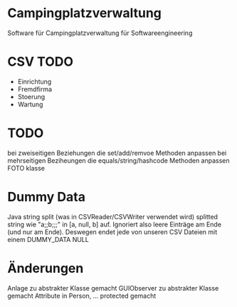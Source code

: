 # Campingplatzverwaltung

Software für Campingplatzverwaltung für Softwareengineering

# CSV TODO

- Einrichtung
- Fremdfirma
- Stoerung
- Wartung

# TODO

bei zweiseitigen Beziehungen die set/add/remvoe Methoden anpassen
bei mehrseitigen Beziheungen die equals/string/hashcode Methoden anpassen
FOTO klasse

# Dummy Data

Java string split (was in CSVReader/CSVWriter verwendet wird) splitted string wie "a;;b;;;" in [a, null, b] auf.
Ignoriert also leere Einträge am Ende (und nur am Ende). Deswegen endet jede von unseren CSV Dateien mit einem
DUMMY_DATA NULL

# Änderungen

Anlage zu abstrakter Klasse gemacht
GUIObserver zu abstrakter Klasse gemacht
Attribute in Person, ... protected gemacht
